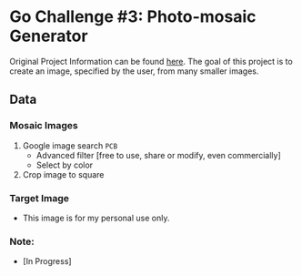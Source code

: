 # Go Challenge #3: Photo-mosaic Generator
Original Project Information can be found [here](http://golang-challenge.org/go-challenge3/). The goal of this project is to create an image, specified by the user, from many smaller images.


## Data
### Mosaic Images
1. Google image search `PCB`
    - Advanced filter [free to use, share or modify, even commercially]
    - Select by color
2. Crop image to square

### Target Image
* This image is for my personal use only.

### Note:
- [In Progress]
